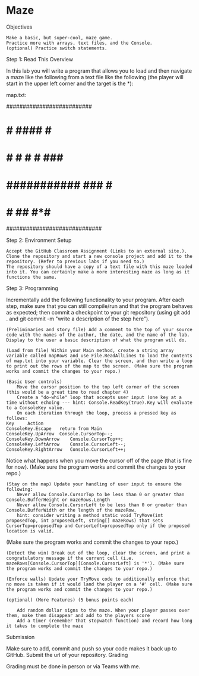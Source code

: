 # Maze
Objectives

    Make a basic, but super-cool, maze game.
    Practice more with arrays, text files, and the Console.
    (optional) Practice switch statements.

Step 1: Read This Overview

In this lab you will write a program that allows you to load and then navigate a maze like the following from a text file like the following (the player will start in the upper left corner and the target is the *):

map.txt:

   ##########################
#  #         ####     #     #
#  #         #    #   # ### #
#  ###########  ###       # #
#                 #  ##   #*#
#############################

Step 2: Environment Setup

    Accept the GitHub Classroom Assignment (Links to an external site.).
    Clone the repository and start a new console project and add it to the repository. (Refer to previous labs if you need to.)
    The repository should have a copy of a text file with this maze loaded into it. You can certainly make a more interesting maze as long as it functions the same.

Step 3: Programming

Incrementally add the following functionality to your program. After each step, make sure that you can still compile/run and that the program behaves as expected; then commit a checkpoint to your git repository (using git add . and git commit -m "write a description of the step here").

    (Preliminaries and story file) Add a comment to the top of your source code with the names of the author, the date, and the name of the lab. Display to the user a basic description of what the program will do.

    (Load from file) Within your Main method, create a string array variable called mapRows and use File.ReadAllLines to load the contents of map.txt into your variable. Clear the screen, and then write a loop to print out the rows of the map to the screen. (Make sure the program works and commit the changes to your repo.)

    (Basic User controls)
        Move the cursor position to the top left corner of the screen (this would be a great time to read chapter 4)
        Create a "do-while" loop that accepts user input (one key at a time without echoing --- hint: Console.ReadKey(true).Key will evaluate to a ConsoleKey value.
        On each iteration through the loop, process a pressed key as follows:
    Key 	Action
    ConsoleKey.Escape 	return from Main
    ConsoleKey.UpArrow 	Console.CursorTop--;
    ConsoleKey.DownArrow 	Console.CursorTop++;
    ConsoleKey.LeftArrow 	Console.CursorLeft--;
    ConsoleKey.RightArrow 	Console.CursorLeft++;

Notice what happens when you move the cursor off of the page (that is fine for now). (Make sure the program works and commit the changes to your repo.)

    (Stay on the map) Update your handling of user input to ensure the following:
        Never allow Console.CursorTop to be less than 0 or greater than Console.BufferHeight or mazeRows.Length
        Never allow Console.CursorLeft to be less than 0 or greater than Console.BufferWidth or the length of the mazeRow.
        hint: consider writing a method static void TryMove(int proposedTop, int proposedLeft, string[] mazeRows) that sets CursorTop=proposedTop and CursorLeft=proposedTop only if the proposed location is valid.

(Make sure the program works and commit the changes to your repo.)

    (Detect the win) Break out of the loop, clear the screen, and print a congratulatory message if the current cell (i.e. mazeRows[Console.CursorTop][Console.CursorLeft] is '*'). (Make sure the program works and commit the changes to your repo.)

    (Enforce walls) Update your TryMove code to additionally enforce that no move is taken if it would land the player on a '#' cell. (Make sure the program works and commit the changes to your repo.)

    (optional) (More Features) (5 bonus points each)

        Add random dollar signs to the maze. When your player passes over them, make them disappear and add to the players score
        Add a timer (remember that stopwatch function) and record how long it takes to complete the maze

Submission

Make sure to add, commit and push so your code makes it back up to GitHub. Submit the url of your repository.
Grading

Grading must be done in person or via Teams with me.
